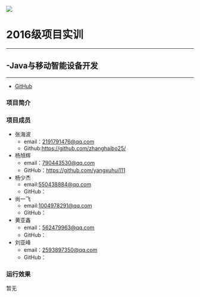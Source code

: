 ![](https://github.com/edu2act/project-training-2015/blob/master/image/logo.png)

# 2016级项目实训

***

## -Java与移动智能设备开发

***
* [GitHub](https://github.com/zhanghaibo25/software-engineering/tree/master/Project)

### 项目简介


### 项目成员 
* 张海波
  * email：2191791476@qq.com
  * Github:https://github.com/zhanghaibo25/
* 杨旭辉
  * email：790443530@qq.com
  * GitHub：https://github.com/yangxuhui111
* 杨少杰
  * email:550438884@qq.com
  * GitHub：
* 尚一飞
  * email:1004978291@qq.com
  * GitHub：
* 黄亚鑫
  * email：562479963@qq.com
  * GitHub：
* 刘亚峰
  * email：2593897350@qq.com
  * GitHub： 
### 运行效果
 暂无
